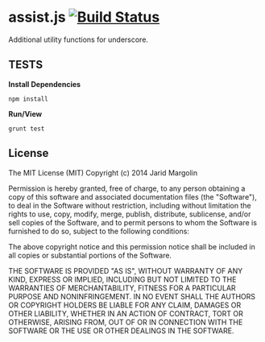 assist.js [![Build Status](https://travis-ci.org/jaridmargolin/assist.js.png)](https://travis-ci.org/jaridmargolin/assist.js)
========================

Additional utility functions for underscore.



## TESTS

**Install Dependencies**

```
npm install
```

**Run/View**

```
grunt test
```



## License

The MIT License (MIT) Copyright (c) 2014 Jarid Margolin

Permission is hereby granted, free of charge, to any person obtaining a copy of this software and associated documentation files (the "Software"), to deal in the Software without restriction, including without limitation the rights to use, copy, modify, merge, publish, distribute, sublicense, and/or sell copies of the Software, and to permit persons to whom the Software is furnished to do so, subject to the following conditions:

The above copyright notice and this permission notice shall be included in all copies or substantial portions of the Software.

THE SOFTWARE IS PROVIDED "AS IS", WITHOUT WARRANTY OF ANY KIND, EXPRESS OR IMPLIED, INCLUDING BUT NOT LIMITED TO THE WARRANTIES OF MERCHANTABILITY, FITNESS FOR A PARTICULAR PURPOSE AND NONINFRINGEMENT. IN NO EVENT SHALL THE AUTHORS OR COPYRIGHT HOLDERS BE LIABLE FOR ANY CLAIM, DAMAGES OR OTHER LIABILITY, WHETHER IN AN ACTION OF CONTRACT, TORT OR OTHERWISE, ARISING FROM, OUT OF OR IN CONNECTION WITH THE SOFTWARE OR THE USE OR OTHER DEALINGS IN THE SOFTWARE.